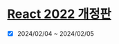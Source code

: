 # [React 2022 개정판](https://www.youtube.com/playlist?list=PLuHgQVnccGMCOGstdDZvH41x0Vtvwyxu7)

- [x] 2024/02/04 ~ 2024/02/05
